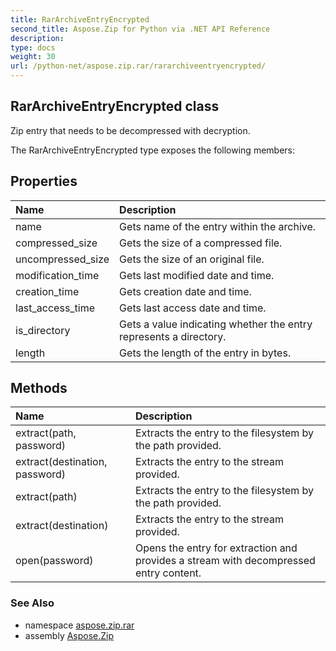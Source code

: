 ```yaml
---
title: RarArchiveEntryEncrypted
second_title: Aspose.Zip for Python via .NET API Reference
description: 
type: docs
weight: 30
url: /python-net/aspose.zip.rar/rararchiveentryencrypted/
---
```


## RarArchiveEntryEncrypted class

Zip entry that needs to be decompressed with decryption.

The RarArchiveEntryEncrypted type exposes the following members:
## Properties
| Name | Description |
| :- | :- |
|name|Gets name of the entry within the archive.|
|compressed_size|Gets the size of a compressed file.|
|uncompressed_size|Gets the size of an original file.|
|modification_time|Gets last modified date and time.|
|creation_time|Gets creation date and time.|
|last_access_time|Gets last access date and time.|
|is_directory|Gets a value indicating whether the entry represents a directory.|
|length|Gets the length of the entry in bytes.|
## Methods
| Name | Description |
| :- | :- |
|extract(path, password)|Extracts the entry to the filesystem by the path provided.|
|extract(destination, password)|Extracts the entry to the stream provided.|
|extract(path)|Extracts the entry to the filesystem by the path provided.|
|extract(destination)|Extracts the entry to the stream provided.|
|open(password)|Opens the entry for extraction and provides a stream with decompressed entry content.|

### See Also

* namespace [aspose.zip.rar](/zip/python-net/aspose.zip.rar/)
* assembly [Aspose.Zip](/zip/python-net/)

